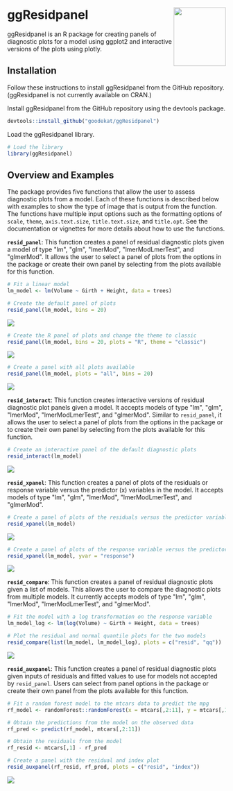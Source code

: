 
ggResidpanel <img align="right" width="120" height="135" src="./images/gg_resid_sticker4.png">
==============================================================================================

ggResidpanel is an R package for creating panels of diagnostic plots for a model using ggplot2 and interactive versions of the plots using plotly.

Installation
------------

Follow these instructions to install ggResidpanel from the GitHub repository. (ggResidpanel is not currently available on CRAN.)

Install ggResidpanel from the GitHub repository using the devtools package.

``` r
devtools::install_github("goodekat/ggResidpanel")
```

Load the ggResidpanel library.

``` r
# Load the library
library(ggResidpanel)
```

Overview and Examples
---------------------

The package provides five functions that allow the user to assess diagnostic plots from a model. Each of these functions is described below with examples to show the type of image that is output from the function. The functions have multiple input options such as the formatting options of `scale`, `theme`, `axis.text.size`, `title.text.size`, and `title.opt`. See the documentation or vignettes for more details about how to use the functions.

**`resid_panel`**: This function creates a panel of residual diagnostic plots given a model of type "lm", "glm", "lmerMod", "lmerModLmerTest", and "glmerMod". It allows the user to select a panel of plots from the options in the package or create their own panel by selecting from the plots available for this function.

``` r
# Fit a linear model
lm_model <- lm(Volume ~ Girth + Height, data = trees)

# Create the default panel of plots
resid_panel(lm_model, bins = 20)
```

![](README_files/figure-markdown_github/unnamed-chunk-3-1.png)

``` r
# Create the R panel of plots and change the theme to classic
resid_panel(lm_model, bins = 20, plots = "R", theme = "classic")
```

![](README_files/figure-markdown_github/unnamed-chunk-3-2.png)

``` r
# Create a panel with all plots available
resid_panel(lm_model, plots = "all", bins = 20)
```

![](README_files/figure-markdown_github/unnamed-chunk-3-3.png)

**`resid_interact`**: This function creates interactive versions of residual diagnostic plot panels given a model. It accepts models of type "lm", "glm", "lmerMod", "lmerModLmerTest", and "glmerMod". Similar to `resid_panel`, it allows the user to select a panel of plots from the options in the package or to create their own panel by selecting from the plots available for this function.

``` r
# Create an interactive panel of the default diagnostic plots
resid_interact(lm_model)
```

![](./images/interact.gif)

**`resid_xpanel`**: This function creates a panel of plots of the residuals or response variable versus the predictor (x) variables in the model. It accepts models of type "lm", "glm", "lmerMod", "lmerModLmerTest", and "glmerMod".

``` r
# Create a panel of plots of the residuals versus the predictor variables
resid_xpanel(lm_model)
```

![](README_files/figure-markdown_github/unnamed-chunk-5-1.png)

``` r
# Create a panel of plots of the response variable versus the predictor variables
resid_xpanel(lm_model, yvar = "response")
```

![](README_files/figure-markdown_github/unnamed-chunk-5-2.png)

**`resid_compare`**: This function creates a panel of residual diagnostic plots given a list of models. This allows the user to compare the diagnostic plots from multiple models. It currently accepts models of type "lm", "glm", "lmerMod", "lmerModLmerTest", and "glmerMod".

``` r
# Fit the model with a log transformation on the response variable
lm_model_log <- lm(log(Volume) ~ Girth + Height, data = trees)

# Plot the residual and normal quantile plots for the two models
resid_compare(list(lm_model, lm_model_log), plots = c("resid", "qq"))
```

![](README_files/figure-markdown_github/unnamed-chunk-6-1.png)

**`resid_auxpanel`**: This function creates a panel of residual diagnostic plots given inputs of residuals and fitted values to use for models not accepted by `resid_panel`. Users can select from panel options in the package or create their own panel from the plots available for this function.

``` r
# Fit a random forest model to the mtcars data to predict the mpg
rf_model <- randomForest::randomForest(x = mtcars[,2:11], y = mtcars[,1])

# Obtain the predictions from the model on the observed data
rf_pred <- predict(rf_model, mtcars[,2:11])

# Obtain the residuals from the model
rf_resid <- mtcars[,1] - rf_pred

# Create a panel with the residual and index plot
resid_auxpanel(rf_resid, rf_pred, plots = c("resid", "index"))
```

![](README_files/figure-markdown_github/unnamed-chunk-7-1.png)
